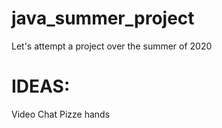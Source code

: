 # java_summer_project
Let's attempt a project over the summer of 2020


# IDEAS:
Video Chat
Pizze hands
